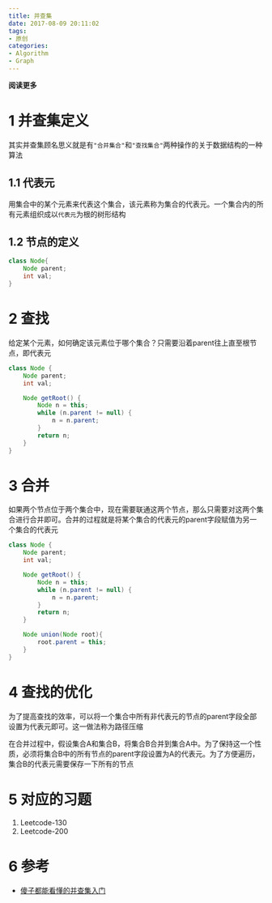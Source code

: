 ```yaml
---
title: 并查集
date: 2017-08-09 20:11:02
tags: 
- 原创
categories: 
- Algorithm
- Graph
---
```


**阅读更多**

<!--more-->

# 1 并查集定义

其实并查集顾名思义就是有`"合并集合"`和`"查找集合"`两种操作的关于数据结构的一种算法

## 1.1 代表元

用集合中的某个元素来代表这个集合，该元素称为集合的代表元。一个集合内的所有元素组织成以`代表元`为根的树形结构

## 1.2 节点的定义

```java
class Node{
    Node parent;
    int val;
}
```

# 2 查找

给定某个元素，如何确定该元素位于哪个集合？只需要沿着parent往上直至根节点，即代表元

```java
class Node {
    Node parent;
    int val;

    Node getRoot() {
        Node n = this;
        while (n.parent != null) {
            n = n.parent;
        }
        return n;
    }
}
```

# 3 合并

如果两个节点位于两个集合中，现在需要联通这两个节点，那么只需要对这两个集合进行合并即可。合并的过程就是将某个集合的代表元的parent字段赋值为另一个集合的代表元

```java
class Node {
    Node parent;
    int val;

    Node getRoot() {
        Node n = this;
        while (n.parent != null) {
            n = n.parent;
        }
        return n;
    }

    Node union(Node root){
        root.parent = this;
    }
}
```

# 4 查找的优化

为了提高查找的效率，可以将一个集合中所有非代表元的节点的parent字段全部设置为代表元即可。这一做法称为路径压缩

在合并过程中，假设集合A和集合B，将集合B合并到集合A中。为了保持这一个性质，必须将集合B中的所有节点的parent字段设置为A的代表元。为了方便遍历，集合B的代表元需要保存一下所有的节点

# 5 对应的习题

1. Leetcode-130
1. Leetcode-200

# 6 参考

* [傻子都能看懂的并查集入门](https://segmentfault.com/a/1190000004023326)
